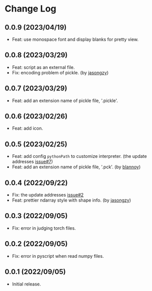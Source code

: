 # Change Log

## 0.0.9 (2023/04/19)

- Feat: use monospace font and display blanks for pretty view.

## 0.0.8 (2023/03/29)

- Feat: script as an external file.
- Fix: encoding problem of pickle. (by [jasongzy](https://github.com/jasongzy))

## 0.0.7 (2023/03/29)

- Feat: add an extension name of pickle file, '.pickle'.

## 0.0.6 (2023/02/26)

- Feat: add icon.

## 0.0.5 (2023/02/25)

- Feat: add config `pythonPath` to customize interpreter. (the update addresses [issue#7](https://github.com/haochengxia/vscode-pydata-viewer/issues/7))
- Feat: add an extension name of pickle file, '.pck'. (by [blannoy](https://github.com/blannoy))

## 0.0.4 (2022/09/22)

- Fix: the update addresses [issue#2](https://github.com/haochengxia/vscode-pydata-viewer/issues/2)
- Feat: prettier ndarray style with shape info. (by [jasongzy](https://github.com/jasongzy))

## 0.0.3 (2022/09/05)

- Fix: error in judging torch files.

## 0.0.2 (2022/09/05)

- Fix: error in pyscript when read numpy files.

## 0.0.1 (2022/09/05)

- Initial release.